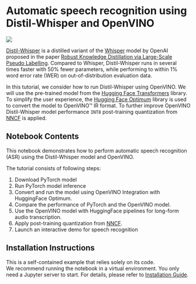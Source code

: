 # Automatic speech recognition using Distil-Whisper and OpenVINO

<img referrerpolicy="no-referrer-when-downgrade" src="https://static.scarf.sh/a.png?x-pxid=5b5a4db0-7875-4bfb-bdbd-01698b5b1a77&file=notebooks/distil-whisper-asr/README.md" />

[Distil-Whisper](https://huggingface.co/distil-whisper/distil-large-v2) is a distilled variant of the [Whisper](https://huggingface.co/openai/whisper-large-v2) model by OpenAI proposed in the paper [Robust Knowledge Distillation via Large-Scale Pseudo Labelling](https://arxiv.org/abs/2311.00430). Compared to Whisper, Distil-Whisper runs in several times faster with 50% fewer parameters, while performing to within 1% word error rate (WER) on out-of-distribution evaluation data.

In this tutorial, we consider how to run Distil-Whisper using OpenVINO. We will use the pre-trained model from the [Hugging Face Transformers](https://huggingface.co/docs/transformers/index) library. To simplify the user experience, the [Hugging Face Optimum](https://huggingface.co/docs/optimum) library is used to convert the model to OpenVINO™ IR format. To further improve OpenVINO Distil-Whisper model performance `INT8` post-training quantization from [NNCF](https://github.com/openvinotoolkit/nncf/) is applied.

## Notebook Contents

This notebook demonstrates how to perform automatic speech recognition (ASR) using the Distil-Whisper model and OpenVINO.

The tutorial consists of following steps:
1. Download PyTorch model
2. Run PyTorch model inference
3. Convert and run the model using OpenVINO Integration with HuggingFace Optimum.
4. Compare the performance of PyTorch and the OpenVINO model.
5. Use the OpenVINO model with HuggingFace pipelines for long-form audio transcription.
6. Apply post-training quantization from [NNCF](https://github.com/openvinotoolkit/nncf/).
7. Launch an interactive demo for speech recognition


## Installation Instructions

This is a self-contained example that relies solely on its code.</br>
We recommend running the notebook in a virtual environment. You only need a Jupyter server to start.
For details, please refer to [Installation Guide](../../README.md).